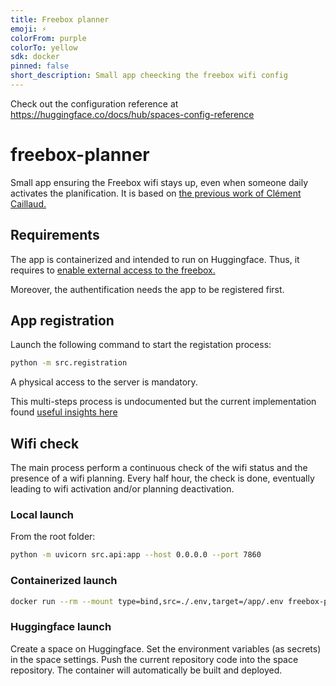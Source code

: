 ```yaml
---
title: Freebox planner
emoji: ⚡
colorFrom: purple
colorTo: yellow
sdk: docker
pinned: false
short_description: Small app cheecking the freebox wifi config
---
```


Check out the configuration reference at https://huggingface.co/docs/hub/spaces-config-reference

# freebox-planner
Small app ensuring the Freebox wifi stays up, even when someone daily activates the planification.
It is based on [the previous work of Clément Caillaud.](https://domotique.blog.zastron.fr/pilotage-de-la-freebox-revolution-en-python/)

## Requirements
The app is containerized and intended to run on Huggingface.
Thus, it requires to [enable external access to the freebox.](https://assistance.free.fr/articles/329)

Moreover, the authentification needs the app to be registered first.

## App registration
Launch the following command to start the registation process:
```bash
python -m src.registration
```
A physical access to the server is mandatory.

This multi-steps process is undocumented but the current implementation found [useful insights here](https://dev.freebox.fr/bugs/task/13811)

## Wifi check
The main process perform a continuous check of the wifi status and the presence of a wifi planning.
Every half hour, the check is done, eventually leading to wifi activation and/or planning deactivation.

### Local launch
From the root folder:
```bash
python -m uvicorn src.api:app --host 0.0.0.0 --port 7860
```

### Containerized launch
```bash
docker run --rm --mount type=bind,src=./.env,target=/app/.env freebox-planner
```

### Huggingface launch
Create a space on Huggingface.
Set the environment variables (as secrets) in the space settings.
Push the current repository code into the space repository.
The container will automatically be built and deployed.


